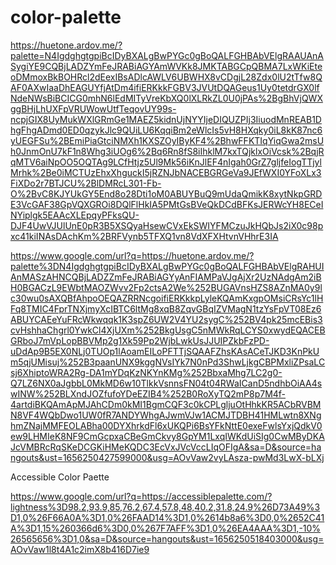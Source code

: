 # color-palette

https://huetone.ardov.me/?palette=N4IgdghgtgpiBcIDyBXALgBwPYGc0gBoQALFGHBAbVElgRAAUAnASygiYE9CQBjLADZYmFeJRABiAGYAmWVKk8JMKTABGCpQBMA7LxWKiEteoDMmoxBkBOHRcl2dEexIBsADlcAWLV6UBWHX8vCDgjL28Zdx0lU2tTfw8QAF0AXwIaaDhEAGUYfjAtDm4ifiERKkkFGBV3JVUtDQAGeus1Uy0tetdrGX0lfNdeNWsBiBCICG0mhN6lEdMITyVreKbXQ0lXLRkZL0U0jPAs%2BgBhVjQWXggBHjLhUXFpVRUWowUtfTeqovUY99s-ncpjGIX8UyMukWXlGRmGe1MAEZ5kidnUjNYYIjeDIQUZPIj3IiuodMnREAB1DhgFhgADmd0ED0qzykJlc9QUiLU6KqqiBm2eWlcIs5vH8HXqky0iL8kK87nc6yUEGFSu%2BEmiPiaGtciNMXh1KXSZOyIByKF4%2BhwFFKTIqYiqGwa2msUh0JnmOnU7kF1n8Whg3iUOg6%2Bq6Rn8fS8iIhklM7kxTQjklxOiVcsk%2BqjRqMTV6aiNpOO5OQTAg9LCfHtjz5Ul9Mk56iKnJlEF4nIgah0GrZ7gljfeIogTTjylMrhk%2Be0iMCTUzEhxXhguckI5jRZNJbNACEBGRGeVa9JEfWXI0YFoXLx3FiXDo2r7BTJCU%2BlDMRcL301-Fb-O%2BvC8KJYUkGY5End8o28Dti1oM0ABUYBuQ9mUdaQmikK8xytNkpGRDE3VcGAF38GpVQXGROi8DQlFlHkIA5PMtGsBVeQkDCdBFKsJERWcYH8ECeINYiplgk5EAAcXLEpqyPFksQU-DJF4UwVJUlUnE0pR3B5XSQyaHsewCVxEkSWIYFMCzuJkHQbJs2iX0c98pxc41kiINAsDAchKm%2BRFVynb5TFXQ1vn8VdXFXHtvnVHhrE3IA



https://www.google.com/url?q=https://huetone.ardov.me/?palette%3DN4IgdghgtgpiBcIDyBXALgBwPYGc0gBoQALFGHBAbVElgRAHUIAnMASzAHNCQBjLADZZmFeJRABiAGYyAnFIAMPaVJgAjXr2UzNAdgAm2iBH0BGACzL9EWbtMAOZWvv2Fp2ctsA2We%252BUGAVnsHZS8AZnMA0y9lc30wu0sAXQBfAhpoOEQAZRRNcgoifiERKkkpLyleKQAmKxgpOMsiCRsYc1lHFq8TMIC4FprTNXjmyXcIBTC6ltMg8xqB8ZqvGBqIZVMagN1tzYsFpVT08Ez6ABUYCAEeYuFRcWkwqqk1K3spZ6UW2V4YU2sygC%252BV4pk25mcEBis3cvHshhaChgrl0YwkCl4XjUXm%252BkgUsgC5nMWkRqLCYS0xwydEQACEBGRboJ7mVpLopBBVMp2g1Xk59Pp2WjbLwkUsJJUIPZkbFzPD-uDdAp9B5EX0NLj0TUOp1lAoamEILoPFTTjSQAAFZhsKAsACeTJKD3KnPkUm5qjUMisuj%252B3paanUNX9kggNVsIYk7N0nPd3ShwLjkgCBPMxliZPsaLCsj6XhiptoWRA2Rg-DA1mYDqKzNKYnKMg%252BbxaMhg7LC2g0-Q7LZ6NX0aJgbbL0MkMD6w10TlkkVsnnsFN04t04RWaICanD5ndhbOiAA4swINW%252BLXndJOZfufoYDeEZIB4%252B0RoXyTQ2mP8p7M4f-4artdiBKQAmApMJAhCDm0kMI1BgmCQF3c0kCPLgljuOtHhkKR5ACbRVBMN8VF4WQbDwo1UW0fR7ANDYWhgAJwmVJw1ACMJTDBH41HMLwtn8XNghmZNajMMFEOLABha00DYXhrkdFl6xUKQPi6BsYFkNttE0exeFwlsYxjQdkV0ew9LHMIeK8NF9CmGcpxaCBeGmCkvy8GpYM1LxqIWKdUiSIg0CwMByDKAJcVMBRcRqSKeDCGKiHMeKQDC3EcVxJVcVccLIqOFIgA&sa=D&source=hangouts&ust=1656250427599000&usg=AOvVaw2vyLAsza-pwMd3LwX-bLXj

Accessible Color Paette

https://www.google.com/url?q=https://accessiblepalette.com/?lightness%3D98.2,93.9,85,76.2,67.4,57.8,48,40.2,31.8,24.9%26D73A49%3D1,0%26F66A0A%3D1,0%26FAAD14%3D1,0%2614b8a6%3D0,0%2652C41A%3D1,15%260366d6%3D0,0%267F7AFF%3D1,0%26EA4AAA%3D1,-10%26565656%3D1,0&sa=D&source=hangouts&ust=1656250518403000&usg=AOvVaw1l8t4A1c2imX8b416D7ie9
